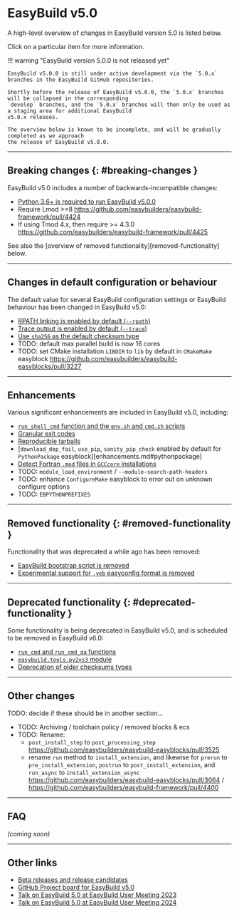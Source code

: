 # EasyBuild v5.0

A high-level overview of changes in EasyBuild version 5.0 is listed below.

Click on a particular item for more information.

!!! warning "EasyBuild version 5.0.0 is not released yet"

    EasyBuild v5.0.0 is still under active development via the `5.0.x` branches in the EasyBuild GitHub repositories.

    Shortly before the release of EasyBuild v5.0.0, the `5.0.x` branches will be collapsed in the corresponding
    `develop` branches, and the `5.0.x` branches will then only be used as a staging area for additional EasyBuild
    v5.0.x releases.

    The overview below is known to be incomplete, and will be gradually completed as we approach
    the release of EasyBuild v5.0.0.

---

## Breaking changes {: #breaking-changes }

EasyBuild v5.0 includes a number of backwards-incompatible changes:

- [Python 3.6+ is required to run EasyBuild v5.0.0](python36-required.md)
- Require Lmod >=8 <https://github.com/easybuilders/easybuild-framework/pull/4424>
- If using Tmod 4.x, then require >= 4.3.0 <https://github.com/easybuilders/easybuild-framework/pull/4425>

See also the [overview of removed functionality][removed-functionality] below.


---

## Changes in default configuration or behaviour

The default value for several EasyBuild configuration settings or EasyBuild behaviour has been changed in EasyBuild v5.0:

- [RPATH linking is enabled by default (`--rpath`)](changes-in-default-configuration.md#rpath)
- [Trace output is enabled by default (`--trace`)](changes-in-default-configuration.md#trace)
- [Use `sha256` as the default checksum type](changes-in-default-configuration.md#sha256)
- TODO: default max parallel build is now 16 cores
- TODO: set CMake installation `LIBDIR` to `lib` by default in `CMakeMake` easyblock <https://github.com/easybuilders/easybuild-easyblocks/pull/3227>

---

## Enhancements

Various significant enhancements are included in EasyBuild v5.0, including:

- [`run_shell_cmd` function and the `env.sh` and `cmd.sh` scripts](run_shell_cmd.md)
- [Granular exit codes](enhancements.md#granular_exit_codes)
- [Reproducible tarballs](enhancements.md#reproducible_tarballs)
- [`download_dep_fail`, `use_pip`, `sanity_pip_check` enabled by default for `PythonPackage` easyblock][enhancements.md#pythonpackage]
- [Detect Fortran `.mod` files in `GCCcore` installations](enhancements.md#mod_files)
- TODO: `module_load_environment` / `--module-search-path-headers`
- TODO: enhance `ConfigureMake` easyblock to error out on unknown configure options
- TODO: `EBPYTHONPREFIXES`
 

---

## Removed functionality {: #removed-functionality }

Functionality that was deprecated a while ago has been removed:

- [EasyBuild bootstrap script is removed](removed-functionality.md#bootstrap_script) 
- [Experimental support for `.yeb` easyconfig format is removed](removed-functionality.md#yeb)


---

## Deprecated functionality {: #deprecated-functionality }

Some functionality is being deprecated in EasyBuild v5.0, and is scheduled to be removed in EasyBuild v6.0:

- [`run_cmd` and `run_cmd_qa` functions](deprecated-functionality.md#run_cmd)
- [`easybuild.tools.py2vs3` module](deprecated-functionality.md#py2vs3)
- [Deprecation of older checksums types](deprecated-functionality.md#checksums)

---

## Other changes

TODO: decide if these should be in another section...

- TODO: Archiving / toolchain policy / removed blocks & ecs
- TODO: Rename:
   - `post_install_step` to `post_processing_step` <https://github.com/easybuilders/easybuild-easyblocks/pull/3525>
   - rename `run` method to `install_extension`, and likewise for `prerun` to `pre_install_extension`, `postrun` to `post_install_extension`, and `run_async` to `install_extension_async` <https://github.com/easybuilders/easybuild-easyblocks/pull/3064> / <https://github.com/easybuilders/easybuild-framework/pull/4400>


---

## FAQ

*(coming soon)*


---

## Other links

- [Beta releases and release candidates](release-candidates.md)
- [GitHub Project board for EasyBuild v5.0](https://github.com/orgs/easybuilders/projects/18)
- [Talk on EasyBuild 5.0 at EasyBuild User Meeting 2023](https://easybuild.io/eum23/#easybuild5)
- [Talk on EasyBuild 5.0 at EasyBuild User Meeting 2024](https://easybuild.io/eum24/#eb5)
